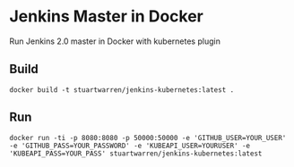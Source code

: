 # Jenkins Master in Docker

Run Jenkins 2.0 master in Docker with kubernetes plugin

## Build

``docker build -t stuartwarren/jenkins-kubernetes:latest .``

## Run

``docker run -ti -p 8080:8080 -p 50000:50000 -e 'GITHUB_USER=YOUR_USER' -e 'GITHUB_PASS=YOUR_PASSWORD' -e 'KUBEAPI_USER=YOURUSER' -e 'KUBEAPI_PASS=YOUR_PASS' stuartwarren/jenkins-kubernetes:latest``
